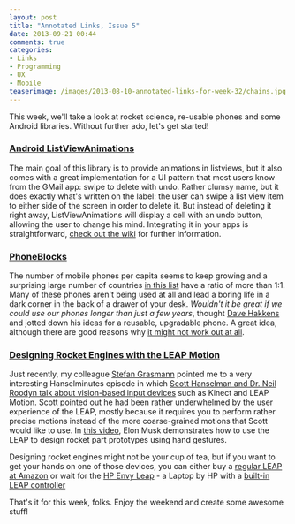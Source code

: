 ```yaml
---
layout: post
title: "Annotated Links, Issue 5"
date: 2013-09-21 00:44
comments: true
categories: 
- Links
- Programming
- UX
- Mobile
teaserimage: /images/2013-08-10-annotated-links-for-week-32/chains.jpg
---
```


This week, we'll take a look at rocket science, re-usable phones and some Android libraries. Without further ado, let's get started!

<!-- more -->

### [Android ListViewAnimations]( https://github.com/nhaarman/ListViewAnimations)
The main goal of this library is to provide animations in listviews, but it also comes with a great implementation for a UI pattern that most users know from the GMail app: swipe to delete with undo. Rather clumsy name, but it does exactly what's written on the label: the user can swipe a list view item to either side of the screen in order to delete it. But instead of deleting it right away, ListViewAnimations will display a cell with an undo button, allowing the user to change his mind. Integrating it in your apps is straightforward, [check out the wiki](https://github.com/nhaarman/ListViewAnimations/wiki/Swipe-To-Dismiss) for further information.

### [PhoneBlocks](http://phoneblocks.com/)
The number of mobile phones per capita seems to keep growing and a surprising large number of countries [in this list](http://en.wikipedia.org/wiki/List_of_countries_by_number_of_mobile_phones_in_use) have a ratio of more than 1:1. Many of these phones aren't being used at all and lead a boring life in a dark corner in the back of a drawer of your desk. _Wouldn't it be great if we could use our phones longer than just a few years_, thought [Dave Hakkens](https://twitter.com/davehakkens) and jotted down his ideas for a reusable, upgradable phone. A great idea, although there are good reasons why [it might not work out at all](http://whatculture.com/technology/5-reasons-why-phonebloks-probably-wont-work.php). 

### [Designing Rocket Engines with the LEAP Motion](http://blog.leapmotion.com/post/60390143676/elon-musk-designs-rockets-in-the-air-with-leap-motion) 
Just recently, my colleague [Stefan Grasmann](https://twitter.com/sgrasmann) pointed me to a very interesting Hanselminutes episode in which [Scott Hanselman and Dr. Neil Roodyn talk about vision-based input devices](http://hanselminutes.com/388/vision-based-computing-with-dr-neil-roodyn) such as Kinect and LEAP Motion. Scott pointed out he had been rather underwhelmed by the user experience of the LEAP, mostly because it requires you to perform rather precise motions instead of the more coarse-grained motions that Scott would like to use. In [this video](http://blog.leapmotion.com/post/60390143676/elon-musk-designs-rockets-in-the-air-with-leap-motion), Elon Musk demonstrates how to use the LEAP to design rocket part prototypes using hand gestures.

Designing rocket engines might not be your cup of tea, but if you want to get your hands on one of those devices, you can either buy a [regular LEAP at Amazon](http://www.amazon.de/gp/product/B00EUCI1GO?ie=UTF8&camp=3206&creative=21426&creativeASIN=B00EUCI1GO&linkCode=shr&tag=petfrisblo-21&qid=1379716777&sr=8-1&keywords=leap) or wait for the [HP Envy Leap](http://www8.hp.com/us/en/ads/new-products/envy-17-leap-motion.html?jumpid=reg_r1002_usen_c-001_title_r0002) - a Laptop by HP with a [built-in LEAP controller](http://venturebeat.com/2013/09/19/leap-motion-and-hp-unveil-worlds-first-laptop-with-kinect-like-3-d-gesture-control/)

That's it for this week, folks. Enjoy the weekend and create some awesome stuff!